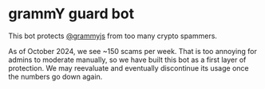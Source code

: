 # grammY guard bot

This bot protects [@grammyjs](https://t.me/grammyjs) from too many crypto spammers.

As of October 2024, we see ~150 scams per week.
That is too annoying for admins to moderate manually, so we have built this bot as a first layer of protection.
We may reevaluate and eventually discontinue its usage once the numbers go down again.
